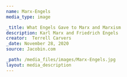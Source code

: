 ```yaml
---
name: Marx-Engels 
media_type: image

_title: What Engels Gave to Marx and Marxism
description: Karl Marx and Friedrich Engels
creator:  Terrell Carvers
_date: November 28, 2020
source: Jacobin.com

_path: /media_files/images/Marx-Engels.jpg 
layout: media_description
---
```

